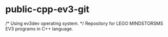 # public-cpp-ev3-git
/* Using ev3dev operating system. */ Repository for LEGO MINDSTORSMS EV3 programs in C++ language.
